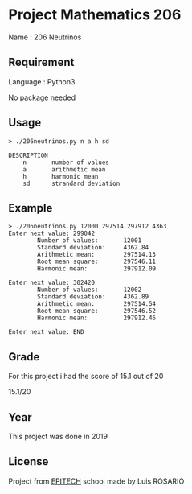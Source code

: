 # Project Mathematics 206

Name : 206 Neutrinos

## Requirement

Language : Python3

No package needed

## Usage

```
> ./206neutrinos.py n a h sd

DESCRIPTION
    n       number of values
    a       arithmetic mean
    h       harmonic mean
    sd      strandard deviation
```

## Example

```
> ./206neutrinos.py 12000 297514 297912 4363
Enter next value: 299042
        Number of values:       12001
        Standard deviation:     4362.84
        Arithmetic mean:        297514.13
        Root mean square:       297546.11
        Harmonic mean:          297912.09

Enter next value: 302420
        Number of values:       12002
        Standard deviation:     4362.89
        Arithmetic mean:        297514.54
        Root mean square:       297546.52
        Harmonic mean:          297912.46

Enter next value: END
```

## Grade
For this project i had the score of 15.1 out of 20 

15.1/20

## Year

This project was done in 2019

## License
Project from [EPITECH](https://www.epitech.eu/) school made by Luis ROSARIO
